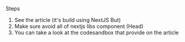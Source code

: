 Steps

1. See the article (it's build using NextJS But)
2. Make sure avoid all of nextjs libs component (Head)
3. You can take a look at the codesandbox that provide on the article
